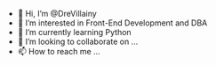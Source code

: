 - 👋 Hi, I’m @DreVillainy
- 👀 I’m interested in Front-End Development and DBA
- 🌱 I’m currently learning Python
- 💞️ I’m looking to collaborate on ...
- 📫 How to reach me ...

<!---
DreVillainy/DreVillainy is a ✨ special ✨ repository because its `README.md` (this file) appears on your GitHub profile.
You can click the Preview link to take a look at your changes.
--->
